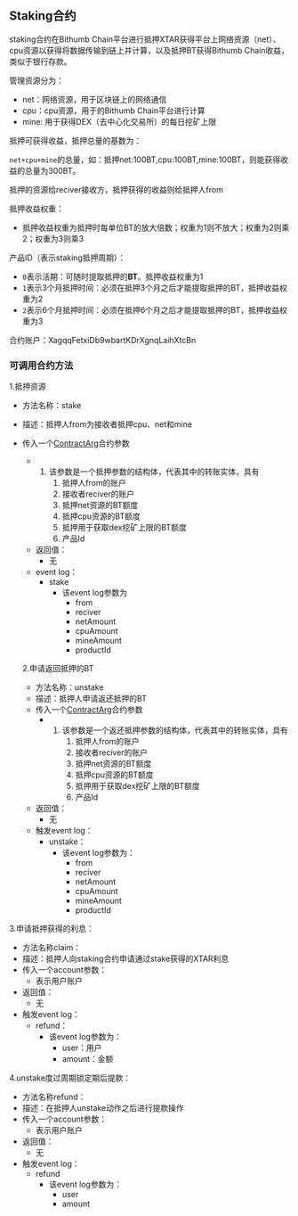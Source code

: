 ## 	Staking合约

staking合约在Bithumb Chain平台进行抵押XTAR获得平台上网络资源（net）、cpu资源以获得将数据传输到链上并计算，以及抵押BT获得Bithumb Chain收益，类似于银行存款。

管理资源分为：

* net：网络资源，用于区块链上的网络通信
* cpu：cpu资源，用于的Bithumb Chain平台进行计算
* mine: 用于获得DEX（去中心化交易所）的每日挖矿上限

抵押可获得收益，抵押总量的基数为：

​	`net+cpu+mine`的总量，如：抵押net:100BT,cpu:100BT,mine:100BT，则能获得收益的总量为300BT。

抵押的资源给reciver接收方，抵押获得的收益则给抵押人from

抵押收益权重：

* 抵押收益权重为抵押时每单位BT的放大倍数；权重为1则不放大；权重为2则乘2；权重为3则乘3

产品ID（表示staking抵押周期）：

* `0`表示活期：可随时提取抵押的**BT**。抵押收益权重为1
* `1`表示3个月抵押时间：必须在抵押3个月之后才能提取抵押的BT，抵押收益权重为2
* `2`表示6个月抵押时间：必须在抵押6个月之后才能提取抵押的BT，抵押收益权重为3

合约账户：XagqqFetxiDb9wbartKDrXgnqLaihXtcBn

### 可调用合约方法

1.抵押资源

* 方法名称：stake
* 描述：抵押人from为接收者抵押cpu、net和mine

* 传入一个[ContractArg](#xtar合约设计文档)合约参数

  - 1. 该参数是一个抵押参数的结构体，代表其中的转账实体，具有
       1. 抵押人from的账户
       2. 接收者reciver的账户
       3. 抵押net资源的BT额度
       4. 抵押cpu资源的BT额度
       5. 抵押用于获取dex挖矿上限的BT额度
       6. 产品Id

  * 返回值：
    * 无
  * event log：
    * stake
      * 该event log参数为
        * from
        * reciver
        * netAmount
        * cpuAmount
        * mineAmount
        * productId

  2.申请返回抵押的BT

  * 方法名称：unstake
  * 描述：抵押人申请返还抵押的BT
  * 传入一个[ContractArg](#xtar合约设计文档)合约参数
    - 1. 该参数是一个返还抵押参数的结构体，代表其中的转账实体，具有
         1. 抵押人from的账户
         2. 接收者reciver的账户
         3. 抵押net资源的BT额度
         4. 抵押cpu资源的BT额度
         5. 抵押用于获取dex挖矿上限的BT额度
         6. 产品Id
  * 返回值：
    * 无
  * 触发event log：
    * unstake：
      * 该event log参数为：
        * from
        * reciver
        * netAmount
        * cpuAmount
        * mineAmount
        * productId

3.申请抵押获得的利息：

* 方法名称claim：
* 描述：抵押人向staking合约申请通过stake获得的XTAR利息
* 传入一个account参数：
  * 表示用户账户
* 返回值：
  * 无
* 触发event log：
  * refund：
    * 该event log参数为：
      * user：用户
      * amount：金额

4.unstake度过周期锁定期后提款：

* 方法名称refund：
* 描述：在抵押人unstake动作之后进行提款操作
* 传入一个account参数：
  * 表示用户账户
* 返回值：
  * 无
* 触发event log：
  * refund
    * 该event log参数为：
      * user
      * amount